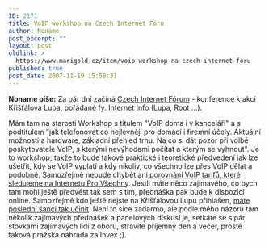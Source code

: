 ```yaml
---
ID: 2171
title: VoIP workshop na Czech Internet Fóru
author: Noname
post_excerpt: ""
layout: post
oldlink: >
  https://www.marigold.cz/item/voip-workshop-na-czech-internet-foru
published: true
post_date: 2007-11-19 15:58:31
---
```

<strong>Noname píše:</strong> Za pár dní začíná <a href="http://kristalova.lupa.cz/program-konference/">Czech Internet Fórum</a> - konference k akci Křišťálová Lupa, pořádané fy. Internet Info (Lupa, Root ...).

Mám tam na starosti Workshop s titulem "VoIP doma i v kanceláři" a s podtitulem "jak telefonovat co nejlevněji pro domácí i firemní účely. Aktuální možnosti a hardware, základní přehled trhu. Na co si dát pozor při volbě poskytovatele VoIP, s kterými nevýhodami počítat a kterým se vyhnout". Je to workshop, takže to bude takové praktické i teoretické předvedení jak lze ušetřit, kdy se VoIP vyplatí a kdy nikoliv, co všechno lze přes VoIP dělat a podobně. Samozřejmě nebude chybět ani<a href="http://internetprovsechny.cz/voip.php"> porovnání VoIP tarifů, které sledujeme na Internetu Pro Všechny</a>. Jestli máte něco zajímavého, co bych tam mohl ještě předvést tak sem s tím, přednáška pak bude k dispozici online. Samozřejmě kdo ještě nejste na Křišťálovou Lupu přihlášen, <a href="http://kristalova.lupa.cz/registrace/">máte poslední šanci tak učinit</a>. Není to sice zadarmo, ale podle mého názoru tam několik zajímavých přednášek a panelových diskusí je, setkáte se s pár stovkami zajímavých lidí z oboru, strávíte příjemný den a večer, prostě taková pražská náhrada za Invex ;).